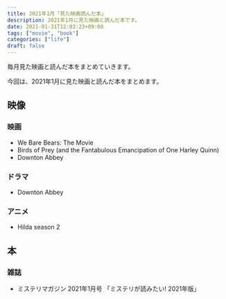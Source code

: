 ```yaml
---
title: 2021年1月「見た映画読んだ本」
description: 2021年1月に見た映画と読んだ本です。
date: 2021-01-31T12:03:23+09:00
tags: ["movie", "book"]
categories: ["life"]
draft: false
---
```


毎月見た映画と読んだ本をまとめていきます。

今回は、2021年1月に見た映画と読んだ本をまとめます。

## 映像

### 映画

* We Bare Bears: The Movie
* Birds of Prey (and the Fantabulous Emancipation of One Harley Quinn)
* Downton Abbey

### ドラマ

* Downton Abbey

### アニメ

* Hilda season 2

## 本

### 雑誌

* ミステリマガジン 2021年1月号 「ミステリが読みたい! 2021年版」
